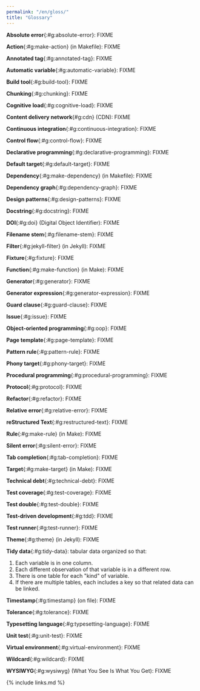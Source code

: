```yaml
---
permalink: "/en/gloss/"
title: "Glossary"
---
```


**Absolute error**{:#g:absolute-error}: FIXME

**Action**{:#g:make-action} (in Makefile): FIXME

**Annotated tag**{:#g:annotated-tag}: FIXME

**Automatic variable**{:#g:automatic-variable}: FIXME

**Build tool**{:#g:build-tool}: FIXME

**Chunking**{:#g:chunking}: FIXME

**Cognitive load**{:#g:cognitive-load}: FIXME

**Content delivery network**{#g:cdn} (CDN): FIXME

**Continuous integration**{:#g:continuous-integration}: FIXME

**Control flow**{:#g:control-flow}: FIXME

**Declarative programming**{:#g:declarative-programming}: FIXME

**Default target**{:#g:default-target}: FIXME

**Dependency**{:#g:make-dependency} (in Makefile): FIXME

**Dependency graph**{:#g:dependency-graph}: FIXME

**Design patterns**{:#g:design-patterns}: FIXME

**Docstring**{:#g:docstring}: FIXME

**DOI**{:#g:doi} (Digital Object Identifier): FIXME

**Filename stem**{:#g:filename-stem}: FIXME

**Filter**{:#g:jekyll-filter} (in Jekyll): FIXME

**Fixture**{:#g:fixture}: FIXME

**Function**{:#g:make-function} (in Make): FIXME

**Generator**{:#g:generator}: FIXME

**Generator expression**{:#g:generator-expression}: FIXME

**Guard clause**{:#g:guard-clause}: FIXME

**Issue**{:#g:issue}: FIXME

**Object-oriented programming**{:#g:oop}: FIXME

**Page template**{:#g:page-template}: FIXME

**Pattern rule**{:#g:pattern-rule}: FIXME

**Phony target**{:#g:phony-target}: FIXME

**Procedural programming**{:#g:procedural-programming}: FIXME

**Protocol**{:#g:protocol}: FIXME

**Refactor**{:#g:refactor}: FIXME

**Relative error**{:#g:relative-error}: FIXME

**reStructured Text**{:#g:restructured-text}: FIXME

**Rule**{:#g:make-rule} (in Make): FIXME

**Silent error**{:#g:silent-error}: FIXME

**Tab completion**{:#g:tab-completion}: FIXME

**Target**{:#g:make-target} (in Make): FIXME

**Technical debt**{:#g:technical-debt}: FIXME

**Test coverage**{:#g:test-coverage}: FIXME

**Test double**{:#g:test-double}: FIXME

**Test-driven development**{:#g:tdd}: FIXME

**Test runner**{:#g:test-runner}: FIXME

**Theme**{:#g:theme} (in Jekyll): FIXME

**Tidy data**{:#g:tidy-data}: tabular data organized so that:
1.  Each variable is in one column.
2.  Each different observation of that variable is in a different row.
3.  There is one table for each "kind" of variable.
4.  If there are multiple tables, each includes a key so that related data can be linked.

**Timestamp**{:#g:timestamp} (on file): FIXME

**Tolerance**{:#g:tolerance}: FIXME

**Typesetting language**{:#g:typesetting-language}: FIXME

**Unit test**{:#g:unit-test}: FIXME

**Virtual environment**{:#g:virtual-environment}: FIXME

**Wildcard**{:#g:wildcard}: FIXME

**WYSIWYG**{:#g:wysiwyg} (What You See Is What You Get): FIXME

{% include links.md %}
